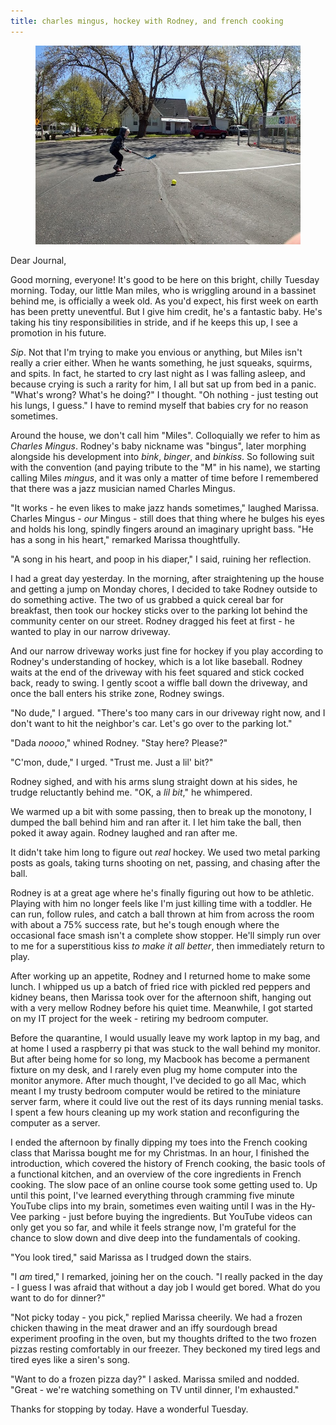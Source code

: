 ```yaml
---
title: charles mingus, hockey with Rodney, and french cooking
---
```


<figure>
  <a href="/images/banners/2020-05-12.jpg">
    <img alt="banner" src="/images/banners/2020-05-12.jpg"/>
  </a>
</figure>

Dear Journal,

Good morning, everyone!  It's good to be here on this bright, chilly
Tuesday morning.  Today, our little Man miles, who is wriggling around
in a bassinet behind me, is officially a week old.  As you'd expect,
his first week on earth has been pretty uneventful.  But I give him
credit, he's a fantastic baby.  He's taking his tiny responsibilities
in stride, and if he keeps this up, I see a promotion in his future.

_Sip_.  Not that I'm trying to make you envious or anything, but Miles
isn't really a crier either.  When he wants something, he just
squeaks, squirms, and spits.  In fact, he started to cry last night as
I was falling asleep, and because crying is such a rarity for him, I
all but sat up from bed in a panic.  "What's wrong?  What's he doing?"
I thought.  "Oh nothing - just testing out his lungs, I guess."  I
have to remind myself that babies cry for no reason sometimes.

Around the house, we don't call him "Miles".  Colloquially we refer to
him as _Charles Mingus_.  Rodney's baby nickname was "bingus", later
morphing alongside his development into _bink_, _binger_, and
_binkiss_.  So following suit with the convention (and paying tribute
to the "M" in his name), we starting calling Miles _mingus_, and it
was only a matter of time before I remembered that there was a jazz
musician named Charles Mingus.

"It works - he even likes to make jazz hands sometimes," laughed
Marissa.  Charles Mingus - _our_ Mingus - still does that thing where
he bulges his eyes and holds his long, spindly fingers around an
imaginary upright bass.  "He has a song in his heart," remarked
Marissa thoughtfully.

"A song in his heart, and poop in his diaper," I said, ruining her
reflection.

I had a great day yesterday.  In the morning, after straightening up
the house and getting a jump on Monday chores, I decided to take
Rodney outside to do something active.  The two of us grabbed a quick
cereal bar for breakfast, then took our hockey sticks over to the
parking lot behind the community center on our street.  Rodney dragged
his feet at first - he wanted to play in our narrow driveway.

And our narrow driveway works just fine for hockey if you play
according to Rodney's understanding of hockey, which is a lot like
baseball.  Rodney waits at the end of the driveway with his feet
squared and stick cocked back, ready to swing.  I gently scoot a
wiffle ball down the driveway, and once the ball enters his strike
zone, Rodney swings.

"No dude," I argued.  "There's too many cars in our driveway right
now, and I don't want to hit the neighbor's car.  Let's go over to the
parking lot."

"Dada _noooo_," whined Rodney.  "Stay here?  Please?"

"C'mon, dude," I urged.  "Trust me.  Just a lil' bit?"

Rodney sighed, and with his arms slung straight down at his sides, he
trudge reluctantly behind me.  "OK, a _lil bit_," he whimpered.

We warmed up a bit with some passing, then to break up the monotony, I
dumped the ball behind him and ran after it.  I let him take the ball,
then poked it away again.  Rodney laughed and ran after me.

It didn't take him long to figure out _real_ hockey.  We used two
metal parking posts as goals, taking turns shooting on net, passing,
and chasing after the ball.

Rodney is at a great age where he's finally figuring out how to be
athletic.  Playing with him no longer feels like I'm just killing time
with a toddler.  He can run, follow rules, and catch a ball thrown at
him from across the room with about a 75% success rate, but he's tough
enough where the occasional face smash isn't a complete show stopper.
He'll simply run over to me for a superstitious kiss _to make it all
better_, then immediately return to play.

After working up an appetite, Rodney and I returned home to make some
lunch.  I whipped us up a batch of fried rice with pickled red peppers
and kidney beans, then Marissa took over for the afternoon shift,
hanging out with a very mellow Rodney before his quiet time.
Meanwhile, I got started on my IT project for the week - retiring my
bedroom computer.

Before the quarantine, I would usually leave my work laptop in my bag,
and at home I used a raspberry pi that was stuck to the wall behind my
monitor.  But after being home for so long, my Macbook has become a
permanent fixture on my desk, and I rarely even plug my home computer
into the monitor anymore.  After much thought, I've decided to go all
Mac, which meant I my trusty bedroom computer would be retired to the
miniature server farm, where it could live out the rest of its days
running menial tasks.  I spent a few hours cleaning up my work station
and reconfiguring the computer as a server.

I ended the afternoon by finally dipping my toes into the French
cooking class that Marissa bought me for my Christmas.  In an hour, I
finished the introduction, which covered the history of French
cooking, the basic tools of a functional kitchen, and an overview of
the core ingredients in French cooking.  The slow pace of an online
course took some getting used to.  Up until this point, I've learned
everything through cramming five minute YouTube clips into my brain,
sometimes even waiting until I was in the Hy-Vee parking - just before
buying the ingredients.  But YouTube videos can only get you so far,
and while it feels strange now, I'm grateful for the chance to slow
down and dive deep into the fundamentals of cooking.

"You look tired," said Marissa as I trudged down the stairs.

"I _am_ tired," I remarked, joining her on the couch.  "I really
packed in the day - I guess I was afraid that without a day job I
would get bored.  What do you want to do for dinner?"

"Not picky today - you pick," replied Marissa cheerily.  We had a
frozen chicken thawing in the meat drawer and an iffy sourdough bread
experiment proofing in the oven, but my thoughts drifted to the two
frozen pizzas resting comfortably in our freezer.  They beckoned my
tired legs and tired eyes like a siren's song.

"Want to do a frozen pizza day?" I asked.  Marissa smiled and nodded.
"Great - we're watching something on TV until dinner, I'm exhausted."

Thanks for stopping by today.  Have a wonderful Tuesday.
